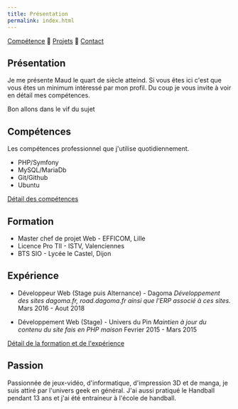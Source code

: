 ```yaml
---
title: Présentation
permalink: index.html
---
```

[Compétence](skills.html) 🔸 [Projets](projects.html) 🔸 [Contact](https://mihani.typeform.com/to/DMC8iL)

## Présentation

Je me présente Maud le quart de siècle atteind. Si vous êtes ici c'est que vous êtes un minimum intéressé par mon profil. Du coup je vous invite à voir en détail mes compétences.

Bon allons dans le vif du sujet

## Compétences

Les compétences professionnel que j'utilise quotidiennement.

* PHP/Symfony
* MySQL/MariaDb
* Git/Github
* Ubuntu

[Détail des compétences](skills.html)

## Formation

* Master chef de projet Web - EFFICOM, Lille
* Licence Pro TII - ISTV, Valenciennes
* BTS SIO - Lycée le Castel, Dijon

## Expérience

* Développeur Web (Stage puis Alternance) - Dagoma
*Développement des sites dagoma.fr, road.dagoma.fr ainsi que l'ERP associé à ces sites.*
Mars 2016 - Aout 2018

* Développement Web (Stage) - Univers du Pin
*Maintien à jour du contenu du site fais en PHP maison*
Fevrier 2015 - Mars 2015

[Détail de la formation et de l'expérience](https://www.linkedin.com/in/maudremoriquet/)

## Passion

Passionnée de jeux-vidéo, d'informatique, d'impression 3D et de manga, je suis attiré par l'univers geek en général.
J'ai aussi pratiqué le Handball pendant 13 ans et j'ai été entraineur à l'école de handball.
